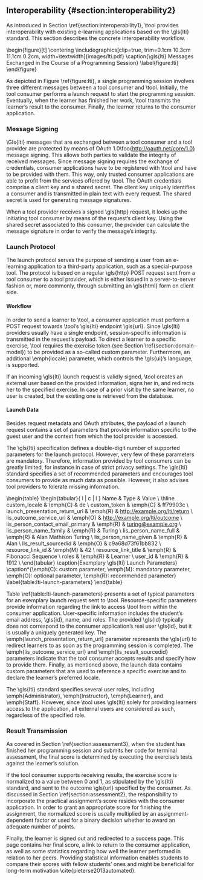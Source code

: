 ## Interoperability {#section:interoperability2}

As introduced in Section \ref{section:interoperability1}, \tool provides interoperability with existing e-learning applications based on the \gls{lti} standard. This section describes the concrete interoperability workflow.

\begin{figure}[t]
\centering
\includegraphics[clip=true, trim=0.1cm 10.3cm 11.1cm 0.2cm, width=\textwidth]{images/lti.pdf}
\caption{\gls{lti} Messages Exchanged in the Course of a Programming Session}
\label{figure:lti}
\end{figure}

As depicted in Figure \ref{figure:lti}, a single programming session involves three different messages between a tool consumer and \tool. Initially, the tool consumer performs a launch request to start the programming session. Eventually, when the learner has finished her work, \tool transmits the learner’s result to the consumer. Finally, the learner returns to the consumer application.

### Message Signing

\Gls{lti} messages that are exchanged between a tool consumer and a tool provider are protected by means of OAuth 1.0\foo{http://oauth.net/core/1.0} message signing. This allows both parties to validate the integrity of received messages. Since message signing requires the exchange of credentials, consumer applications have to be registered with \tool and have to be provided with them. This way, only trusted consumer applications are able to profit from the services offered by \tool. The OAuth credentials comprise a client key and a shared secret. The client key uniquely identifies a consumer and is transmitted in plain text with every request. The shared secret is used for generating message signatures.

When a tool provider receives a signed \gls{http} request, it looks up the initiating tool consumer by means of the request’s client key. Using the shared secret associated to this consumer, the provider can calculate the message signature in order to verify the message’s integrity.

### Launch Protocol

The launch protocol serves the purpose of sending a user from an e-learning application to a third-party application, such as a special-purpose tool. The protocol is based on a regular \gls{http} POST request sent from a tool consumer to a tool provider, which is either issued in a server-to-server fashion or, more commonly, through submitting an \gls{html} form on client side.

#### Workflow

In order to send a learner to \tool, a consumer application must perform a POST request towards \tool’s \gls{lti} endpoint \gls{url}. Since \gls{lti} providers usually have a single endpoint, session-specific information is transmitted in the request’s payload. To direct a learner to a specific exercise, \tool requires the exercise token (see Section \ref{section:domain-model}) to be provided as a so-called custom parameter. Furthermore, an additional \emph{locale} parameter, which controls the \gls{ui}’s language, is supported.

If an incoming \gls{lti} launch request is validly signed, \tool creates an external user based on the provided information, signs her in, and redirects her to the specified exercise. In case of a prior visit by the same learner, no user is created, but the existing one is retrieved from the database.

#### Launch Data

Besides request metadata and OAuth attributes, the payload of a launch request contains a set of parameters that provide information specific to the guest user and the context from which the tool provider is accessed.

The \gls{lti} specification defines a double-digit number of supported parameters for the launch protocol. However, very few of these parameters are mandatory. Therefore, information provided by tool consumers can be greatly limited, for instance in case of strict privacy settings. The \gls{lti} standard specifies a set of recommended parameters and encourages tool consumers to provide as much data as possible. However, it also advises tool providers to tolerate missing information.

\begin{table}
\begin{tabular}{ l | c | l }
Name & Type & Value \\
\hline
custom\_locale & \emph{C} & de \\
custom\_token & \emph{C} & ff79903c \\
launch\_presentation\_return\_url & \emph{R} & http://example.org/lti/return \\
lis\_outcome\_service\_url & \emph{O} & http://example.org/lti/outcome \\
lis\_person\_contact\_email\_primary & \emph{R} & turing@example.org \\
lis\_person\_name\_family & \emph{R} & Turing \\
lis\_person\_name\_full & \emph{R} & Alan Mathison Turing \\
lis\_person\_name\_given & \emph{R} & Alan \\
lis\_result\_sourcedid & \emph{O} & c9a68d73f61bb832 \\
resource\_link\_id & \emph{M} & 42 \\
resource\_link\_title & \emph{R} & Fibonacci Sequence \\
roles & \emph{R} & Learner \\
user\_id & \emph{R} & 1912 \\
\end{tabular}
\caption{Exemplary \gls{lti} Launch Parameters}
\caption*{\emph{C}: custom parameter, \emph{M}: mandatory parameter, \emph{O}: optional parameter, \emph{R}: recommended parameter}
\label{table:lti-launch-parameters}
\end{table}

Table \ref{table:lti-launch-parameters} presents a set of typical parameters for an exemplary launch request sent to \tool. Resource-specific parameters provide information regarding the link to access \tool from within the consumer application. User-specific information includes the student’s email address, \gls{id}, name, and roles. The provided \gls{id} typically does not correspond to the consumer application’s real user \gls{id}, but it is usually a uniquely generated key. The \emph{launch\_presentation\_return\_url} parameter represents the \gls{url} to redirect learners to as soon as the programming session is completed. The \emph{lis\_outcome\_service\_url} and \emph{lis\_result\_sourcedid} parameters indicate that the tool consumer accepts results and specify how to provide them. Finally, as mentioned above, the launch data contains custom parameters that are used to reference a specific exercise and to declare the learner’s preferred locale.

The \gls{lti} standard specifies several user roles, including \emph{Administrator}, \emph{Instructor}, \emph{Learner}, and \emph{Staff}. However, since \tool uses \gls{lti} solely for providing learners access to the application, all external users are considered as such, regardless of the specified role.

### Result Transmission

As covered in Section \ref{section:assessment3}, when the student has finished her programming session and submits her code for terminal assessment, the final score is determined by executing the exercise’s tests against the learner’s solution.

If the tool consumer supports receiving results, the exercise score is normalized to a value between 0 and 1, as stipulated by the \gls{lti} standard, and sent to the outcome \gls{url} specified by the consumer. As discussed in Section \ref{section:assessment2}, the responsibility to incorporate the practical assignment’s score resides with the consumer application. In order to grant an appropriate score for finishing the assignment, the normalized score is usually multiplied by an assignment-dependent factor or used for a binary decision whether to award an adequate number of points.

Finally, the learner is signed out and redirected to a success page. This page contains her final score, a link to return to the consumer application, as well as some statistics regarding how well the learner performed in relation to her peers. Providing statistical information enables students to compare their scores with fellow students’ ones and might be beneficial for long-term motivation \cite{pieterse2013automated}.